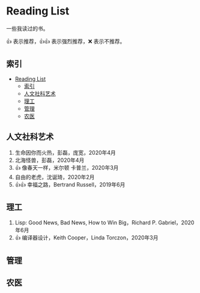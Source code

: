 # Reading List

一些我读过的书。

:+1: 表示推荐，:+1::+1: 表示强烈推荐，:x: 表示不推荐。

## 索引

- [Reading List](#reading-list)
  - [索引](#索引)
  - [人文社科艺术](#人文社科艺术)
  - [理工](#理工)
  - [管理](#管理)
  - [农医](#农医)

## 人文社科艺术

1. 生命因你而火热，彭磊，庞宽，2020年4月
1. 北海怪兽，彭磊，2020年4月
1. :+1: 像春天一样，米尔顿 卡普兰，2020年3月
1. 自由的老虎，沈诞琦，2020年2月
1. :+1::+1: 幸福之路，Bertrand Russell，2019年6月

## 理工

1. Lisp: Good News, Bad News, How to Win Big，Richard P. Gabriel，2020年6月
1. :+1: 编译器设计，Keith Cooper，Linda Torczon，2020年3月

## 管理

## 农医
